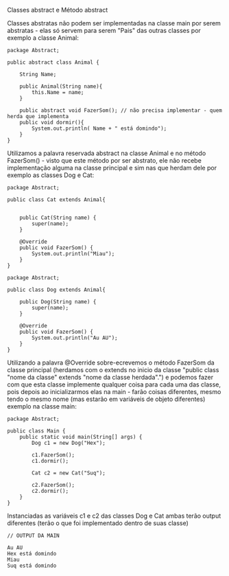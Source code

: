 Classes abstract e Método abstract

Classes abstratas não podem ser implementadas na classe main por serem abstratas - elas só servem para serem "Pais" das outras classes por exemplo a classe Animal:

```
package Abstract;  
  
public abstract class Animal {  
  
    String Name;  
  
    public Animal(String name){  
        this.Name = name;  
    }  
  
    public abstract void FazerSom(); // não precisa implementar - quem herda que implementa  
    public void dormir(){  
        System.out.println( Name + " está domindo");  
    }  
}
```

Utilizamos a palavra reservada abstract na classe Animal e no método FazerSom() - visto que este método por ser abstrato, ele não recebe implementação alguma na classe principal e sim nas que herdam dele por exemplo as classes Dog e Cat:

```
package Abstract;  
  
public class Cat extends Animal{  
  
  
    public Cat(String name) {  
        super(name);  
    }  
  
    @Override  
    public void FazerSom() {  
        System.out.println("Miau");  
    }  
}
```

```
package Abstract;  
  
public class Dog extends Animal{  
  
    public Dog(String name) {  
        super(name);  
    }  
  
    @Override  
    public void FazerSom() {  
        System.out.println("Au AU");  
    }  
}
```

Utilizando a palavra @Override sobre-ecrevemos o método FazerSom da classe principal (herdamos com o extends no inicio da classe "public class "nome da classe" extends "nome da classe herdada".") e podemos fazer com que esta classe implemente qualquer coisa para cada uma das classe, pois depois ao inicializarmos elas na main - farão coisas diferentes, mesmo tendo o mesmo nome (mas estarão em variáveis de objeto diferentes) exemplo na classe main:

```
package Abstract;  
  
public class Main {  
    public static void main(String[] args) {  
        Dog c1 = new Dog("Hex");  
  
        c1.FazerSom();  
        c1.dormir();  
  
        Cat c2 = new Cat("Suq");  
  
        c2.FazerSom();  
        c2.dormir();  
    }  
}
```

Instanciadas as variáveis c1 e c2 das classes Dog e Cat ambas terão output diferentes (terão o que foi implementado dentro de suas classe)

```
// OUTPUT DA MAIN

Au AU
Hex está domindo
Miau
Suq está domindo

```
